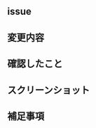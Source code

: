 ## issue

<!-- #issue番号を記載してください -->

## 変更内容

<!-- 行った変更を簡略に記載してください -->

## 確認したこと

<!-- 何を以て変更要件を満たしていると判断したかを記載してください -->

## スクリーンショット

<!--  変更がわかる画面があれば記載してください -->

## 補足事項

<!-- 補足で説明が必要な場合記載してください -->
